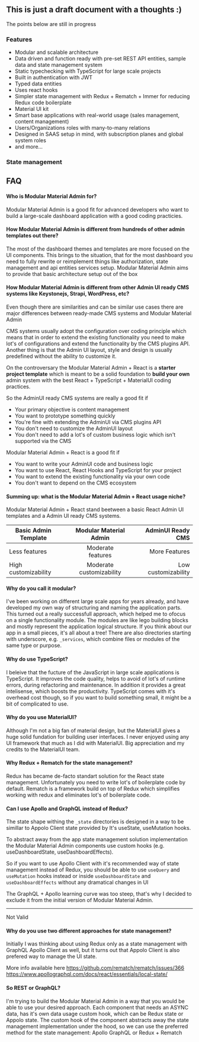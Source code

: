 ## This is just a draft document with a thoughts :)

The points below are still in progress


### Features

- Modular and scalable architecture
- Data driven and function ready with pre-set REST API entities, sample data and state management system
- Static typechecking with TypeScript for large scale projects
- Built in authentication with JWT
- Typed data entities
- Uses react hooks
- Simpler state management with Redux + Rematch + Immer for reducing Redux code boilerplate
- Material UI kit
- Smart base applications with real-world usage (sales management, content management)
- Users/Organizations roles with many-to-many relations
- Designed in SAAS setup in mind, with subscription planes and global system roles
- and more...


### State management




## FAQ

#### Who is Modular Material Admin for?

Modular Material Admin is a good fit for advanced developers who want to build a large-scale dashboard application with a good coding practicies.

#### How Modular Material Admin is different from hundreds of other admin templates out there?

The most of the dashboard themes and templates are more focused on the UI components. This brings to the situation, that for the most dashboard you need to fully rewrite or reimplement things like authorization, state management and api entities services setup. Modular Material Admin aims to provide that basic architecture setup out of the box


#### How Modular Material Admin is different from other Admin UI ready CMS systems like Keystonejs, Strapi, WordPress, etc?

Even though there are similarities and can be similar use cases there are major differences between ready-made CMS systems and Modular Material Admin

CMS systems usually adopt the configuration over coding principle which means that in order to extend the existing functionality you need to make lot's of configurations and extend the functionality by the CMS plugins API. Another thing is that the Admin UI layout, style and design is usually predefined without the ability to customize it.

On the controversary the Modular Material Admin + React is a **starter project template** which is meant to be a solid foundation to **build your own** admin system with the best React + TypeScript + MaterialUI coding practices.

So the AdminUI ready CMS systems are really a good fit if

- Your primary objective is content management
- You want to prototype something quickly
- You're fine with extending the AdminUI via CMS plugins API
- You don't need to customize the AdminUI layout
- You don't need to add a lot's of custom business logic which isn't supported via the CMS

Modular Material Admin + React is a good fit if

- You want to write your AdminUI code and business logic
- You want to use React, React Hooks and TypeScript for your project
- You want to extend the existing functionality via your own code
- You don't want to depend on the CMS ecosystem


#### Summing up: what is the Modular Material Admin + React usage niche?


Modular Material Admin + React stand beetween a basic React Admin UI templates and a Admin UI ready CMS systems.

| Basic Admin Template |   |   |  Modular Material Admin  |   |   |   AdminUI Ready CMS |
|----------------------|---|---|:------------------------:|---|---|--------------------:|
| Less features        |   |   |     Moderate features    |   |   |       More Features |
| High customizability |   |   | Moderate customizability |   |   | Low customizability |

#### Why do you call it modular?

I've been working on different large scale apps for years already, and have developed my own way of structuring and naming the application parts. This turned out a really successfull approach, which helped me to ofocus on a single functionality module. The modules are like lego building blocks and mostly represent the application logical structure. If you think about our app in a small pieces, it's all about a tree! There are also directories starting with underscore, e.g. `_services`, which combine files or modules of the same type or purpose.


#### Why do use TypeScript?

I beleive that the fucture of the JavaScript in large scale applications is TypeScript.
It improves the code quality, helps to avoid of lot's of runtime errors, during refactoring and maintenance. In addition it provides a great intelisense, which boosts the productivity. TypeScript comes with it's overhead cost though, so if you want to build something small, it might be a bit of complicated to use.

#### Why do you use MaterialUI?

Although I'm not a big fan of material design, but the MaterialUI gives a huge solid fundation for building user interfaces. I never enjoyed using any UI framework that much as I did with MaterialUI. Big appreciation and my credits to the MaterialUI team.

#### Why Redux + Rematch for the state management?

Redux has became de-facto standart solution for the React state management. Unfortunately you need to write lot's of boilerplate code by default. Rematch is a framework build on top of Redux which simplifies working with redux and eliminates lot's of boilerplate code.


#### Can I use Apollo and GraphQL instead of Redux?

The state shape withing the `_state` directories is designed in a way to be simillar to Appolo Client state provided by It's useState, useMutation hooks.

To abstract away from the app state management solution implementation  the Modular Material Admin components use custom hooks (e.g. useDashboardState, useDashboardEffects).

So if you want to use Apollo Client with it's recommended way of state management instead of Redux, you should be able to use `useQuery` and `useMutation` hooks instead or inside `useDashboardState` and `useDashboardEffects` without any dramatical changes in UI

The GraphQL + Apollo learning curve was too steep, that's why I decided to exclude it from the initial version of Modular Material Admin.

-----

Not Valid

#### Why do you use two different approaches for state management?

Initially I was thinking about using Redux only as a state management with GraphQL Apollo Client as well, but it turns out that Appolo Client is also prefered way to manage the UI state.

More info available here
https://github.com/rematch/rematch/issues/366
https://www.apollographql.com/docs/react/essentials/local-state/


#### So REST or GraphQL?

I'm trying to build the Modular Material Admin in a way that you would be able to use your desired approach. Each component that needs an ASYNC data, has it's own data usage custom hook, which can be Redux state or Appolo state.
The custom hook of the component abstracts away the state management implementation under the hood, so we can use the preferred method for the state management: Apollo GraphQL or Redux + Rematch
